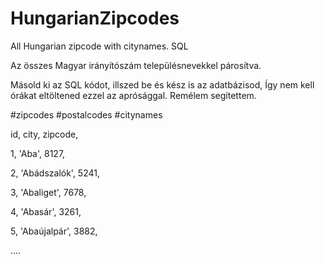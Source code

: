 # HungarianZipcodes
All Hungarian zipcode with citynames. SQL

Az összes Magyar irányítószám településnevekkel párosítva.

Másold ki az SQL kódot, illszed be és kész is az adatbázisod, Így nem kell órákat eltöltened ezzel az aprósággal. Remélem segítettem.

#zipcodes #postalcodes #citynames

id, city, zipcode,

1, 'Aba', 8127,

2, 'Abádszalók', 5241,

3, 'Abaliget', 7678,

4, 'Abasár', 3261,

5, 'Abaújalpár', 3882,

....

